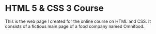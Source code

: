 # HTML 5 & CSS 3 Course

This is the web page I created for the online course on HTML and CSS.
It consists of a fictious main page of a food company named Omnifood.
